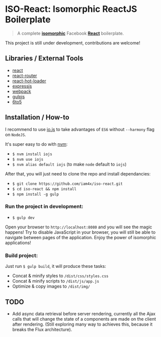 # ISO-React: Isomorphic ReactJS Boilerplate

> A complete **[isomorphic](http://nerds.airbnb.com/isomorphic-javascript-future-web-apps/)** Facebook **[React](https://facebook.github.io/react/)** boilerplate.

This project is still under development, contributions are welcome!

## Libraries / External Tools

* [react](https://facebook.github.io/react/)
* [react-router](https://github.com/rackt/react-router)
* [react-hot-loader](https://github.com/gaearon/react-hot-loader)
* [expressjs](http://expressjs.com/)
* [webpack](http://webpack.github.io/)
* [gulpjs](http://gulpjs.com/)
* [6to5](https://6to5.org/)

## Installation / How-to

I recommend to use [io.js](https://iojs.org/) to take advantages of `ES6` without `--harmony` flag on `NodeJS`.

It's super easy to do with [nvm](https://github.com/creationix/nvm):

* `$ nvm install iojs`
* `$ nvm use iojs`
* `$ nvm alias default iojs` (to make `node` default to `iojs`)

After that, you will just need to clone the repo and install dependancies:

* `$ git clone https://github.com/iam4x/iso-react.git`
* `$ cd iso-react && npm install`
* `$ npm install -g gulp`

### Run the project in development:

* `$ gulp dev`

Open your browser to `http://localhost:8080` and you will see the magic happens! Try to disable JavaScript in your browser, you will still be able to navigate between pages of the application. Enjoy the power of isomorphic applications!

### Build project:

Just run `$ gulp build`, it will produce these tasks:

* Concat & minify styles to `/dist/css/styles.css`
* Concat & minify scripts to `/dist/js/app.js`
* Optimize & copy images to `/dist/img/`

## TODO

* Add async data retrieval before server rendering, currently all the Ajax calls that will change the state of a components are made on the client after rendering. (Still exploring many way to achieves this, because it breaks the Flux architecture).
